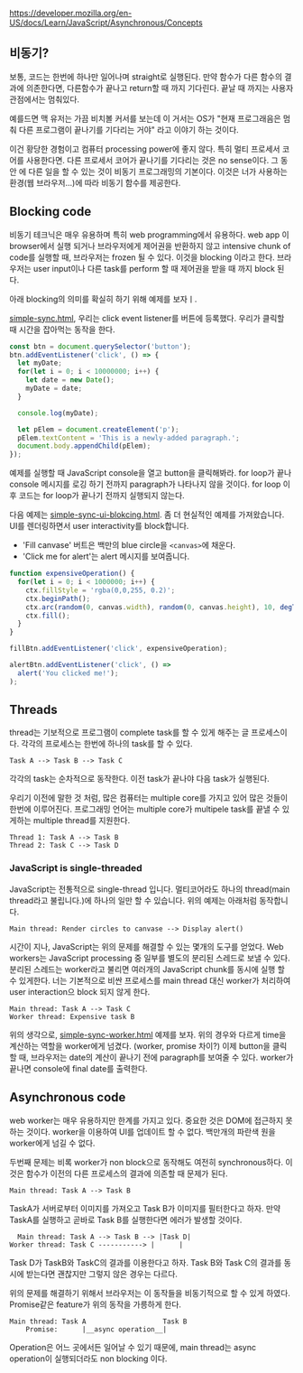 https://developer.mozilla.org/en-US/docs/Learn/JavaScript/Asynchronous/Concepts

## 비동기?
보통, 코드는 한번에 하나만 일어나며 straight로 실행된다. 만약 함수가 다른 함수의 결과에 의존한다면, 다른함수가 끝나고 return할 때 까지 기다린다. 끝날 때 까지는 사용자 관점에서는 멈춰있다.

예를드면 맥 유저는 가끔 비치볼 커서를 보는데 이 거서는 OS가 "현재 프로그래음은 멈춰 다른 프로그램이 끝나기를 기다리는 거야" 라고 이야기 하는 것이다.

이건 황당한 경험이고 컴퓨터 processing power에 좋지 않다. 특히 멀티 프로세서 코어를 사용한다면. 다른 프로세서 코어가 끝나기를 기다리는 것은 no sense이다. 그 동안 에 다른 일을 할 수 있는 것이 비동기 프로그래밍의 기본이다. 이것은 너가 사용하는 환경(웹 브라우저...)에 따라 비동기 함수를 제공한다.

## Blocking code
비동기 테크닉은 매우 유용하며 특히 web programming에서 유용하다. web app 이 browser에서 실행 되거나 브라우저에게 제어권을 반환하지 않고 intensive chunk of code를 실행할 때, 브라우저는 frozen 될 수 있다. 이것을 blocking 이라고 한다. 브라우저는 user input이나 다른 task를 perform 할 때 제어권을 받을 때 까지 block 된다.

아래 blocking의 의미를 확실히 하기 위해 예제를 보자ㅣ.

[simple-sync.html](https://mdn.github.io/learning-area/javascript/asynchronous/introducing/simple-sync.html), 우리는 click event listener를 버튼에 등록했다. 우리가 클릭할 때 시간을 잡아먹는 동작을 한다.

```js
const btn = document.querySelector('button');
btn.addEventListener('click', () => {
  let myDate;
  for(let i = 0; i < 10000000; i++) {
    let date = new Date();
    myDate = date;
  }

  console.log(myDate);

  let pElem = document.createElement('p');
  pElem.textContent = 'This is a newly-added paragraph.';
  document.body.appendChild(pElem);
});
```

예제를 실행할 때 JavaScript console을 열고 button을 클릭해봐라. for loop가 끝나 console 메시지를 로깅 하기 전까지 paragraph가 나타나지 않을 것이다. for loop 이후 코드는 for loop가 끝나기 전까지 실행되지 않는다.

다음 예제는 [simple-sync-ui-blokcing.html](https://mdn.github.io/learning-area/javascript/asynchronous/introducing/simple-sync-ui-blocking.html). 좀 더 현실적인 예제를 가져왔습니다. UI를 렌더링하면서 user interactivity를 block합니다.

- 'Fill canvase' 버트은 백만의 blue circle을 `<canvas>`에 채운다.
- 'Click me for alert'는 alert 메시지를 보여줍니다.

```js
function expensiveOperation() {
  for(let i = 0; i < 1000000; i++) {
    ctx.fillStyle = 'rgba(0,0,255, 0.2)';
    ctx.beginPath();
    ctx.arc(random(0, canvas.width), random(0, canvas.height), 10, degToRad(0), degToRad(360), false);
    ctx.fill();
  }
}

fillBtn.addEventListener('click', expensiveOperation);

alertBtn.addEventListener('click', () =>
  alert('You clicked me!');
);
```

## Threads
thread는 기보적으로 프로그램이 complete task를 할 수 있게 해주는 글 프로세스이다. 각각의 프로세스는 한번에 하나의 task를 할 수 있다.

```
Task A --> Task B --> Task C
```

각각의 task는 순차적으로 동작한다. 이전 task가 끝나야 다음 task가 실행된다.

우리기 이전에 말한 것 처럼, 많은 컴퓨터는 multiple core를 가지고 있어 많은 것들이 한번에 이루어진다. 프로그래밍 언어는 multiple core가 multipele task를 끝낼 수 있게하는 multiple thread를 지원한다.

```
Thread 1: Task A --> Task B
Thread 2: Task C --> Task D
```

### JavaScript is single-threaded
JavaScript는 전통적으로 single-thread 입니다. 멀티코어라도 하나의 thread(main thread라고 불립니다.)에 하나의 일만 할 수 있습니다. 위의 예제는 아래처럼 동작합니다.

```
Main thread: Render circles to canvase --> Display alert()
```

시간이 지나, JavaScript는 위의 문제를 해결할 수 있는 몇개의 도구를 얻었다. Web workers는 JavaScript processing 중 일부를 별도의 분리된 스레드로 보낼 수 있다. 분리된 스레드는 worker라고 불리면 여러개의 JavaScript chunk를 동시에 실행 할 수 있게한다. 너는 기본적으로 비싼 프로세스를 main thread 대신 worker가 처리하여 user interaction으 block 되지 않게 한다.

```
Main thread: Task A --> Task C
Worker thread: Expensive task B
```

위의 생각으로, [simple-sync-worker.html](https://github.com/mdn/learning-area/blob/main/javascript/asynchronous/introducing/simple-sync-worker.html) 예제를 보자. 위의 경우와 다르게 time을 계산하는 역할을 worker에게 넘겼다. (worker, promise 차이?) 이제 button을 클릭할 때, 브라우저는 date의 계산이 끝나기 전에 paragraph를 보여줄 수 있다. worker가 끝나면 console에 final date를 출력한다.

## Asynchronous code
web worker는 매우 유용하지만 한계를 가지고 있다. 중요한 것은 DOM에 접근하지 못하는 것이다. worker을 이용하여 UI를 업데이트 할 수 없다. 백만개의 파란색 원을 worker에게 넘길 수 없다. 

두번째 문제는 비록 worker가 non block으로 동작해도 여전히 synchronous하다. 이것은 함수가 이전의 다른 프로세스의 결과에 의존할 때 문제가 된다.

```
Main thread: Task A --> Task B
```

TaskA가 서버로부터 이미지를 가져오고 Task B가 이미지를 필터한다고 하자. 만약 TaskA를 실행하고 곧바로 Task B를 실행한다면 에러가 발생할 것이다.

```
  Main thread: Task A --> Task B --> |Task D|
Worker thread: Task C -----------> |      |
```

Task D가 TaskB와 TaskC의 결과를 이용한다고 하자. Task B와 Task C의 결과를 동시에 받는다면 괜찮지만 그렇지 않은 경우는 다르다. 

위의 문제를 해결하기 위해서 브라우저는 이 동작들을 비동기적으로 할 수 있게 하였다. Promise같은 feature가 위의 동작을 가릉하게 한다.
```
Main thread: Task A                   Task B
    Promise:      |__async operation__|
```

Operation은 어느 곳에서든 일어날 수 있기 때문에, main thread는 async operation이 실행되더라도 non blocking 이다.

